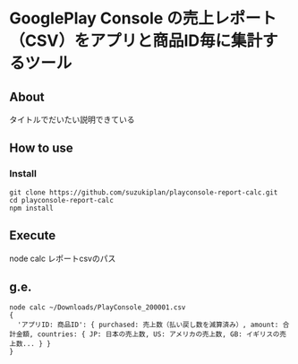 # GooglePlay Console の売上レポート（CSV）をアプリと商品ID毎に集計するツール

## About

タイトルでだいたい説明できている

## How to use

### Install


```
git clone https://github.com/suzukiplan/playconsole-report-calc.git
cd playconsole-report-calc
npm install
```

## Execute

node calc レポートcsvのパス

## g.e.

```
node calc ~/Downloads/PlayConsole_200001.csv
{
  'アプリID: 商品ID': { purchased: 売上数（払い戻し数を減算済み）, amount: 合計金額, countries: { JP: 日本の売上数, US: アメリカの売上数, GB: イギリスの売上数... } }
}
```

